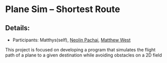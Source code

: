 # Plane Sim – Shortest Route

## Details:

- Participants: Matthys(self), [Neolin Pachai](https://www.linkedin.com/in/neopac/), [Matthew West](https://www.linkedin.com/in/matthew-west-3906001b9/)

This project is focused on developing a program that simulates the flight path of a plane to a given destination while avoiding obstacles on a 2D field